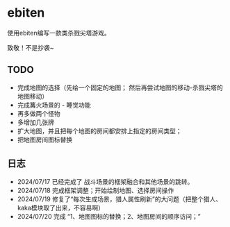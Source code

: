 # ebiten
使用ebiten编写一款类杀戮尖塔游戏。

致敬！不是抄袭~

## TODO
- 完成地图的选择（先给一个固定的地图； 然后再尝试地图的移动-杀戮尖塔的地图移动）
- 完成篝火场景的 - 睡觉功能
- 再多做两个怪物
- 多增加几张牌
- 扩大地图，并且把每个地图的房间都安排上指定的房间类型； 
- 把地图房间图标替换



## 日志
- 2024/07/17 已经完成了 战斗场景的框架融合和其他场景的跳转。
- 2024/07/18 完成框架调整；开始绘制地图、选择房间操作
- 2024/07/19 修复了“每次生成场景，猎人属性刷新”的大问题（把整个猎人、kaka模块取了出来，不容易啊）
- 2024/07/20 完成 “1、地图图标的替换；2、地图房间的顺序访问；”
